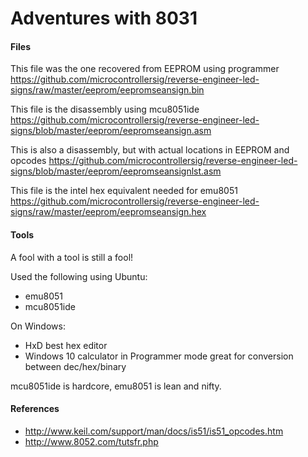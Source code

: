 # Adventures with 8031

#### Files

This file was the one recovered from EEPROM using programmer
https://github.com/microcontrollersig/reverse-engineer-led-signs/raw/master/eeprom/eepromseansign.bin

This file is the disassembly using mcu8051ide
https://github.com/microcontrollersig/reverse-engineer-led-signs/blob/master/eeprom/eepromseansign.asm

This is also a disassembly, but with actual locations in EEPROM and opcodes
https://github.com/microcontrollersig/reverse-engineer-led-signs/blob/master/eeprom/eepromseansignlst.asm

This file is the intel hex equivalent needed for emu8051
https://github.com/microcontrollersig/reverse-engineer-led-signs/raw/master/eeprom/eepromseansign.hex

#### Tools
A fool with a tool is still a fool!

Used the following using Ubuntu:

* emu8051
* mcu8051ide

On Windows:

* HxD best hex editor
* Windows 10 calculator in Programmer mode great for conversion between dec/hex/binary 

mcu8051ide is hardcore, emu8051 is lean and nifty.

#### References
* http://www.keil.com/support/man/docs/is51/is51_opcodes.htm
* http://www.8052.com/tutsfr.php



